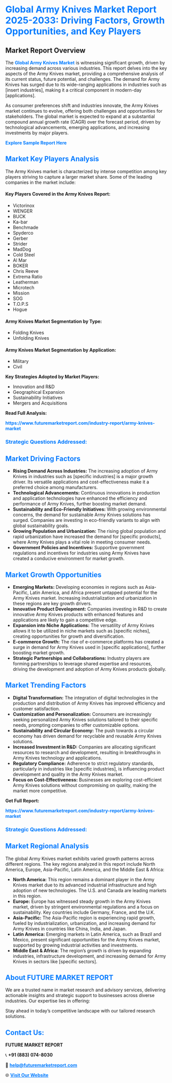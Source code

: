 <h1 style="color: #007BFF;">Global Army Knives Market Report 2025-2033: Driving Factors, Growth Opportunities, and Key Players</h1>

<section id="overview">
<h2>Market Report Overview</h2>
<p>The <a href="https://www.futuremarketreport.com/industry-report/army-knives-market" style="color: #007BFF; text-decoration: none;"><strong>Global Army Knives Market</strong></a> is witnessing significant growth, driven by increasing demand across various industries. This report delves into the key aspects of the Army Knives market, providing a comprehensive analysis of its current status, future potential, and challenges. The demand for Army Knives has surged due to its wide-ranging applications in industries such as [insert industries], making it a critical component in modern-day [applications].</p>
<p>As consumer preferences shift and industries innovate, the Army Knives market continues to evolve, offering both challenges and opportunities for stakeholders. The global market is expected to expand at a substantial compound annual growth rate (CAGR) over the forecast period, driven by technological advancements, emerging applications, and increasing investments by major players.</p>
</section>

<section id="overview">
<p><a href="https://www.futuremarketreport.com/request-sample/reportId=88081" style="color: #007BFF; text-decoration: none;"><strong>Explore Sample Report Here</strong></a></p>
</section>

<section id="key-players">
<h2 style="color: #007BFF;">Market Key Players Analysis</h2>
<p>The Army Knives market is characterized by intense competition among key players striving to capture a larger market share. Some of the leading companies in the market include:</p>
<h4>Key Players Covered in the Army Knives Report:</h4>
<ul><li>Victorinox</li><li>WENGER</li><li>BUCK</li><li>Ka-bar</li><li>Benchmade</li><li>Spyderco</li><li>Gerber</li><li>Strider</li><li>MadDog</li><li>Cold Steel</li><li>Al Mar</li><li>BOKER</li><li>Chris Reeve</li><li>Extrema Ratio</li><li>Leatherman</li><li>Microtech</li><li>Mission</li><li>SOG</li><li>T.O.P.S</li><li>Hogue</li></ul>
<h4>Army Knives Market Segmentation by Type:</h4>
<ul><li>Folding Knives</li><li>Unfolding Knives</li></ul>

<h4>Army Knives Market Segmentation by Application:</h4>
<ul><li>Military</li><li>Civil</li></ul>
<p><strong>Key Strategies Adopted by Market Players:</strong></p>
<ul>
<li>Innovation and R&D</li>
<li>Geographical Expansion</li>
<li>Sustainability Initiatives</li>
<li>Mergers and Acquisitions</li>
</ul>
</section>

<section>
<p><strong>Read Full Analysis: </strong></p><a href="https://www.futuremarketreport.com/industry-report/army-knives-market" style="color: #007BFF; text-decoration: none;"><strong>https://www.futuremarketreport.com/industry-report/army-knives-market</strong></a>
<h3 style="color: #007BFF;">Strategic Questions Addressed:</h3>
</section>

<section id="driving-factors">
<h2 style="color: #007BFF;">Market Driving Factors</h2>
<ul>
<li><strong>Rising Demand Across Industries:</strong> The increasing adoption of Army Knives in industries such as [specific industries] is a major growth driver. Its versatile applications and cost-effectiveness make it a preferred choice among manufacturers.</li>
<li><strong>Technological Advancements:</strong> Continuous innovations in production and application technologies have enhanced the efficiency and performance of Army Knives, further boosting market demand.</li>
<li><strong>Sustainability and Eco-Friendly Initiatives:</strong> With growing environmental concerns, the demand for sustainable Army Knives solutions has surged. Companies are investing in eco-friendly variants to align with global sustainability goals.</li>
<li><strong>Growing Population and Urbanization:</strong> The rising global population and rapid urbanization have increased the demand for [specific products], where Army Knives plays a vital role in meeting consumer needs.</li>
<li><strong>Government Policies and Incentives:</strong> Supportive government regulations and incentives for industries using Army Knives have created a conducive environment for market growth.</li>
</ul>
</section>

<section id="growth-opportunities">
<h2 style="color: #007BFF;">Market Growth Opportunities</h2>
<ul>
<li><strong>Emerging Markets:</strong> Developing economies in regions such as Asia-Pacific, Latin America, and Africa present untapped potential for the Army Knives market. Increasing industrialization and urbanization in these regions are key growth drivers.</li>
<li><strong>Innovative Product Development:</strong> Companies investing in R&D to create innovative Army Knives products with enhanced features and applications are likely to gain a competitive edge.</li>
<li><strong>Expansion into Niche Applications:</strong> The versatility of Army Knives allows it to be utilized in niche markets such as [specific niches], creating opportunities for growth and diversification.</li>
<li><strong>E-commerce Growth:</strong> The rise of e-commerce platforms has created a surge in demand for Army Knives used in [specific applications], further boosting market growth.</li>
<li><strong>Strategic Partnerships and Collaborations:</strong> Industry players are forming partnerships to leverage shared expertise and resources, driving the development and adoption of Army Knives products globally.</li>
</ul>
</section>

<section id="trending-factors">
<h2 style="color: #007BFF;">Market Trending Factors</h2>
<ul>
<li><strong>Digital Transformation:</strong> The integration of digital technologies in the production and distribution of Army Knives has improved efficiency and customer satisfaction.</li>
<li><strong>Customization and Personalization:</strong> Consumers are increasingly seeking personalized Army Knives solutions tailored to their specific needs, prompting companies to offer customizable options.</li>
<li><strong>Sustainability and Circular Economy:</strong> The push towards a circular economy has driven demand for recyclable and reusable Army Knives solutions.</li>
<li><strong>Increased Investment in R&D:</strong> Companies are allocating significant resources to research and development, resulting in breakthroughs in Army Knives technology and applications.</li>
<li><strong>Regulatory Compliance:</strong> Adherence to strict regulatory standards, particularly in industries like [specific industries], is influencing product development and quality in the Army Knives market.</li>
<li><strong>Focus on Cost-Effectiveness:</strong> Businesses are exploring cost-efficient Army Knives solutions without compromising on quality, making the market more competitive.</li>
</ul>
</section>

<section>
<p><strong>Get Full Report: </strong></p><a href="https://www.futuremarketreport.com/industry-report/army-knives-market" style="color: #007BFF; text-decoration: none;"><strong>https://www.futuremarketreport.com/industry-report/army-knives-market</strong></a>
<h3 style="color: #007BFF;">Strategic Questions Addressed:</h3>
</section>


<section id="regional-analysis">
<h2 style="color: #007BFF;">Market Regional Analysis</h2>
<p>The global Army Knives market exhibits varied growth patterns across different regions. The key regions analyzed in this report include North America, Europe, Asia-Pacific, Latin America, and the Middle East & Africa:</p>
<ul>
<li><strong>North America:</strong> This region remains a dominant player in the Army Knives market due to its advanced industrial infrastructure and high adoption of new technologies. The U.S. and Canada are leading markets in this region.</li>
<li><strong>Europe:</strong> Europe has witnessed steady growth in the Army Knives market, driven by stringent environmental regulations and a focus on sustainability. Key countries include Germany, France, and the U.K.</li>
<li><strong>Asia-Pacific:</strong> The Asia-Pacific region is experiencing rapid growth, fueled by industrialization, urbanization, and increasing demand for Army Knives in countries like China, India, and Japan.</li>
<li><strong>Latin America:</strong> Emerging markets in Latin America, such as Brazil and Mexico, present significant opportunities for the Army Knives market, supported by growing industrial activities and investments.</li>
<li><strong>Middle East & Africa:</strong> The region’s growth is driven by expanding industries, infrastructure development, and increasing demand for Army Knives in sectors like [specific sectors].</li>
</ul>
</section>

<footer>
<h2 style="color: #007BFF;">About FUTURE MARKET REPORT</h2>
<p>We are a trusted name in market research and advisory services, delivering actionable insights and strategic support to businesses across diverse industries. Our expertise lies in offering:</p>

<p>Stay ahead in today’s competitive landscape with our tailored research solutions.</p>

<h2 style="color: #007BFF;">Contact Us:</h2>
<p><strong>FUTURE MARKET REPORT</strong></p>
<p>📞 <strong>+91 (883) 074-8030</strong></p>
<p>📧 <strong><a href="mailto:help@futuremarketreport.com" style="color: #007BFF;">help@futuremarketreport.com</a></strong></p>
<p>🌐 <strong><a href="https://www.futuremarketreport.com/" style="color: #007BFF;">Visit Our Website</a></strong></p>
</footer>